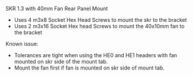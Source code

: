 SKR 1.3 with 40mm Fan Rear Panel Mount

- Uses 4 m3x8 Socket Hex Head Screws to mount the skr to the bracket
- Uses 2 m3x16 Socket Hex head Screws to mount the 40x10mm fan to the bracket

Known issue: 

- Tolerances are tight when using the HE0 and HE1 headers with fan mounted on skr side of the mount tab.
- Mount the fan first if fan is mounted on skr side of mount tab.